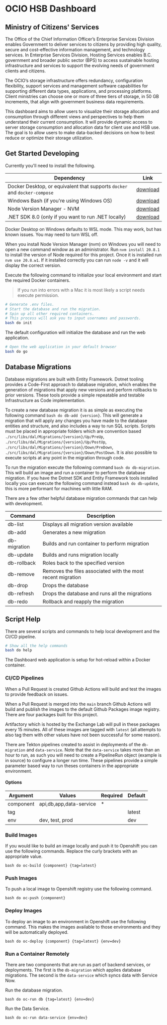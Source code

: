 # OCIO HSB Dashboard

## Ministry of Citizens' Services

The Office of the Chief Information Officer’s Enterprise Services Division enables Government to deliver services to citizens by providing high quality, secure and cost-effective information management, and technology services. In Enterprise Services Division, Hosting Services enables B.C. government and broader public sector (BPS) to access sustainable hosting infrastructure and services to support the evolving needs of government clients and citizens.

The OCIO’s storage infrastructure offers redundancy, configuration flexibility, support services and management software capabilities for supporting different data types, applications, and processing platforms. Client ministries can choose one or more of three tiers of storage, in 50 GB increments, that align with government business data requirements.

This dashboard aims to allow users to visualize their storage allocation and consumption through different views and perspectives to help them understand their current consumption. It will provide dynamic access to server storage consumption and allocation data for client use and HSB use. The goal is to allow users to make data-backed decisions on how to best reduce or optimize their storage utilization.

## Get Started Developing

Currently you'll need to install the following.

| Dependency                                                                | Link                                                               |
| ------------------------------------------------------------------------- | ------------------------------------------------------------------ |
| Docker Desktop, or equivalent that supports `docker` and `docker-compose` | [download](https://www.docker.com/products/docker-desktop/)        |
| Windows Bash (if you're using Windows OS)                                 | [download](https://git-scm.com/download/win)                       |
| Node Version Manager - NVM                                                | [download](https://github.com/coreybutler/nvm-windows/releases)    |
| .NET SDK 8.0 (only if you want to run .NET locally)                       | [download](https://dotnet.microsoft.com/en-us/download/dotnet/8.0) |

Docker Desktop on Windows defaults to WSL mode. This may work, but has known issues. You may need to turn WSL off.

When you install Node Version Manager (nvm) on Windows you will need to open a new command window as an administrator.
Run `nvm install 20.8.1` to install the version of Node required for this project.
Once it is installed run `nvm use 20.8.w1`.
If it installed correctly you can run `node -v` and it will display the correct version.

Execute the following command to initialize your local environment and start the required Docker containers.

> If you run into errors with a Mac it is most likely a script needs execute permission.

```bash
# Generate .env files.
# Start the database and run the migration.
# Spin up all other required containers.
# This process will ask you to input usernames and passwords.
bash do init
```

The default configuration will initialize the database and run the web application.

```bash
# Open the web application in your default browser
bash do go
```

## Database Migrations

Database migrations are built with Entity Framework. Dotnet tooling provides a Code-First approach to database migration, which enables the generation of migrations that apply new versions and perform rollbacks to prior versions. These tools provide a simple repeatable and testable Infrastructure as Code implementation.

To create a new database migration it is as simple as executing the following command `bash do db-add {version}`. This will generate a migration that will apply any changes you have made to the database entities and structure, and also includes a way to run SQL scripts. Scripts must be placed in appropriate folders which are convention based `./src/libs/dal/Migrations/{version}/Up/PreUp`, `./src/libs/dal/Migrations/{version}/Up/PostUp`, `./src/libs/dal/Migrations/{version}/Down/PreDown`, `./src/libs/dal/Migrations/{version}/Down/PostDown`. It is also possible to execute scripts at any point in the migration through code.

To run the migration execute the following command `bash do db-migration`. This will build an image and run a container to perform the database migration. If you have the Dotnet SDK and Entity Framework tools installed locally you can execute the following command instead `bash do db-update`, this is more performant for machines with little RAM.

There are a few other helpful database migration commands that can help with development.

| Command      | Description                                                 |
| ------------ | ----------------------------------------------------------- |
| db-list      | Displays all migration version available                    |
| db-add       | Generates a new migration                                   |
| db-migration | Builds and run container to perform migration               |
| db-update    | Builds and runs migration locally                           |
| db-rollback  | Roles back to the specified version                         |
| db-remove    | Removes the files associated with the most recent migration |
| db-drop      | Drops the database                                          |
| db-refresh   | Drops the database and runs all the migrations              |
| db-redo      | Rollback and reapply the migration                          |

## Script Help

There are several scripts and commands to help local development and the CI/CD pipeline.

```bash
# Show all the help commands
bash do help
```

The Dashboard web application is setup for hot-reload within a Docker container.

### CI/CD Pipelines

When a Pull Request is created Github Actions will build and test the images to provide feedback on issues.

When a Pull Request is merged into the `main` branch Github Actions will build and publish the images to the default Github Packages image registry. There are four packages built for this project.

Artifactory which is hosted by the Exchange Lab will pull in these packages every 15 minutes. All of these images are tagged with `latest` (all attempts to also tag them with other values have not been successful for some reason).

There are Tekton pipelines created to assist in deployments of the `db-migration` and `data-service`. Note that the `data-service` takes more than an hour to run, as such you will need to create a PipelineRun object (example is in source) to configure a longer run time. These pipelines provide a simple parameter based way to run theses containers in the appropriate environment.

#### Options

| Argument  | Values                  | Required | Default |
| --------- | ----------------------- | -------- | ------- |
| component | api,db,app,data-service | \*       |         |
| tag       |                         |          | latest  |
| env       | dev, test, prod         |          | dev     |

### Build Images

If you would like to build an image locally and push it to Openshift you can use the following commands. Replace the curly brackets with an appropriate value.

`bash do oc-build {component} {tag=latest}`

### Push Images

To push a local image to Openshift registry use the following command.

`bash do oc-push {component}`

### Deploy Images

To deploy an image to an environment in Openshift use the following command. This makes the images available to those environments and they will be automatically deployed.

`bash do oc-deploy {component} {tag=latest} {env=dev}`

### Run a Container Remotely

There are two components that are run as part of backend services, or deployments. The first is the `db-migration` which applies database migrations. The second is the `data-service` which syncs data with Service Now.

Run the database migration.

`bash do oc-run db {tag=latest} {env=dev}`

Run the Data Service.

`bash do oc-run data-service {env=dev}`
